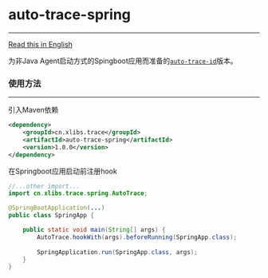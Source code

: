 # auto-trace-spring

---

[Read this in English](README.md)

为非Java Agent启动方式的Spingboot应用而准备的[`auto-trace-id`](https://github.com/i36lib/auto-trace-id)版本。



### 使用方法

---
引入Maven依赖

````xml
<dependency>
    <groupId>cn.xlibs.trace</groupId>
    <artifactId>auto-trace-spring</artifactId>
    <version>1.0.0</version>
</dependency>
````

在Springboot应用启动前注册hook

```java
//...other import...
import cn.xlibs.trace.spring.AutoTrace;

@SpringBootApplication(...)
public class SpringApp {

    public static void main(String[] args) {
        AutoTrace.hookWith(args).beforeRunning(SpringApp.class);
        
        SpringApplication.run(SpringApp.class, args);
    }
}
```
